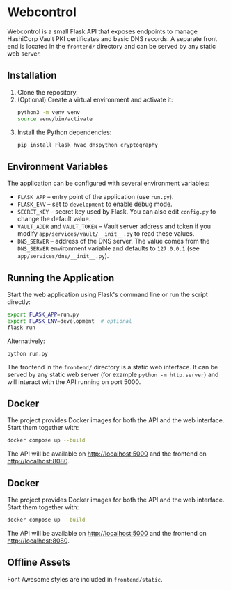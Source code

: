 # Webcontrol

Webcontrol is a small Flask API that exposes endpoints to manage HashiCorp Vault
PKI certificates and basic DNS records. A separate front end is located in the
`frontend/` directory and can be served by any static web server.

## Installation

1. Clone the repository.
2. (Optional) Create a virtual environment and activate it:
   ```bash
   python3 -m venv venv
   source venv/bin/activate
   ```
3. Install the Python dependencies:
   ```bash
   pip install Flask hvac dnspython cryptography
   ```

## Environment Variables

The application can be configured with several environment variables:

- `FLASK_APP` – entry point of the application (use `run.py`).
- `FLASK_ENV` – set to `development` to enable debug mode.
- `SECRET_KEY` – secret key used by Flask. You can also edit `config.py` to
  change the default value.
- `VAULT_ADDR` and `VAULT_TOKEN` – Vault server address and token if you modify
  `app/services/vault/__init__.py` to read these values.
- `DNS_SERVER` – address of the DNS server. The value comes from the
  `DNS_SERVER` environment variable and defaults to `127.0.0.1` (see
  `app/services/dns/__init__.py`).

## Running the Application

Start the web application using Flask's command line or run the script directly:

```bash
export FLASK_APP=run.py
export FLASK_ENV=development  # optional
flask run
```

Alternatively:

```bash
python run.py
```

The frontend in the `frontend/` directory is a static web interface. It can be
served by any static web server (for example `python -m http.server`) and will
interact with the API running on port 5000.

## Docker

The project provides Docker images for both the API and the web interface.
Start them together with:

```bash
docker compose up --build
```

The API will be available on <http://localhost:5000> and the frontend on
<http://localhost:8080>.

## Docker

The project provides Docker images for both the API and the web interface.
Start them together with:

```bash
docker compose up --build
```

The API will be available on <http://localhost:5000> and the frontend on
<http://localhost:8080>.

## Offline Assets

Font Awesome styles are included in `frontend/static`.
